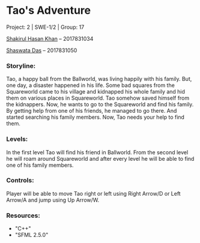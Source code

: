    #                                                      Tao's  Adventure
   
   Project: 2 | SWE-1/2 | Group: 17
   
   [Shakirul Hasan Khan](https://github.com/KhanShaheb) – 2017831034
   
   [Shaswata Das](https://github.com/shaswata56) – 2017831050

   
   

### Storyline:

Tao, a happy ball from the Ballworld, was living happily with his family. But, one day, a disaster happened in his life. Some bad squares from the Squareworld came to his village and kidnapped his whole family and hid them on various places in Squareworld. Tao somehow saved himself from the kidnappers. Now, he wants to go to the Squareworld and find his family. By getting help from one of his friends, he managed to go there. And started searching his family members.
Now, Tao needs your help to find them.


### Levels:

In the first level Tao will find his friend in Ballworld. From the second level he will roam around Squareworld and after every level he will be able to find one of his family members.


### Controls:

Player will be able to move Tao right or left using Right Arrow/D or Left Arrow/A and jump using Up Arrow/W.


### Resources:
- "C++"
- "SFML 2.5.0"
